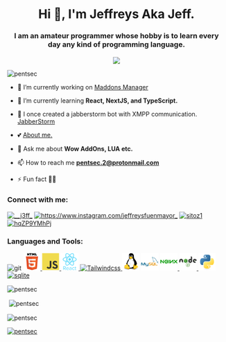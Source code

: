 <h1 align="center">Hi 👋, I'm Jeffreys Aka Jeff.</h1>
<h3 align="center">I am an amateur programmer whose hobby is to learn every day any kind of programming language.</h3>
<p align="center">
  <a href="https://discord.gg/YG8egbU5Ec" target="_blank">
    <img align="center" src="https://lanyard.cnrad.dev/api/284896471210393600" />
  </a>
</p>
<p align="left"> <img src="https://komarev.com/ghpvc/?username=pentsec&label=Profile%20views&color=0e75b6&style=flat" alt="pentsec" />

- 🔭 I’m currently working on [Maddons Manager](https://github.com/PentSec/MaddonsManager)

- 🧠 I’m currently learning **React, NextJS, and TypeScript.**

- 🤖 I once created a jabberstorm bot with XMPP communication. [JabberStorm](https://github.com/PentSec/jabberstom)

- 💕 [About me.](http://PentSec.github.io)

- 💬 Ask me about **Wow AddOns, LUA etc.**

- 📫 How to reach me **pentsec.2@protonmail.com**

- ⚡ Fun fact **🧑‍🏫**

<h3 align="left">Connect with me:</h3>
<p align="left">
<a href="https://twitter.com/__j3ff_" target="blank"><img align="center" src="https://raw.githubusercontent.com/rahuldkjain/github-profile-readme-generator/master/src/images/icons/Social/twitter.svg" alt="__j3ff_" height="30" width="40" /></a>
<a href="https://www.instagram.com/jeffreysfuenmayor_" target="blank"><img align="center" src="https://raw.githubusercontent.com/rahuldkjain/github-profile-readme-generator/master/src/images/icons/Social/instagram.svg" alt="https://www.instagram.com/jeffreysfuenmayor_" height="30" width="40" /></a>
<a href="https://www.youtube.com/@Sitoz1" target="blank"><img align="center" src="https://raw.githubusercontent.com/rahuldkjain/github-profile-readme-generator/master/src/images/icons/Social/youtube.svg" alt="sitoz1" height="30" width="40" /></a>
<a href="https://discord.gg/hqZP9YMhPj" target="blank"><img align="center" src="https://raw.githubusercontent.com/rahuldkjain/github-profile-readme-generator/master/src/images/icons/Social/discord.svg" alt="hqZP9YMhPj" height="30" width="40" /></a>
</p>

<h3 align="left">Languages and Tools:</h3>
<p align="left"> <img src="https://www.vectorlogo.zone/logos/git-scm/git-scm-icon.svg" alt="git" width="40" height="40"/> </a> <a href="https://www.w3.org/html/" target="_blank" rel="noreferrer"> <img src="https://raw.githubusercontent.com/devicons/devicon/master/icons/html5/html5-original-wordmark.svg" alt="html5" width="40" height="40"/> <a href="https://developer.mozilla.org/en-US/docs/Web/JavaScript" target="_blank" rel="noreferrer"> <img src="https://raw.githubusercontent.com/devicons/devicon/master/icons/javascript/javascript-original.svg" alt="javascript" width="40" height="40"/> </a> <a href="https://www.linux.org/" target="_blank" rel="noreferrer"></a> <a href="https://reactjs.org/" target="_blank" rel="noreferrer"> <img src="https://raw.githubusercontent.com/devicons/devicon/master/icons/react/react-original-wordmark.svg" alt="react" width="40" height="40"/> </a></a> <a href="https://tailwindcss.com/" target="_blank" rel="noreferrer"> <img src="https://pbs.twimg.com/profile_images/1730334391501488129/G0R0sjHH_400x400.jpg" alt="Tailwindcss" width="40" height="40"/> </a> <img src="https://raw.githubusercontent.com/devicons/devicon/master/icons/linux/linux-original.svg" alt="linux" width="40" height="40"/> </a>  <img src="https://raw.githubusercontent.com/devicons/devicon/master/icons/mysql/mysql-original-wordmark.svg" alt="mysql" width="40" height="40"/> </a> <a href="https://www.nginx.com" target="_blank" rel="noreferrer"> <img src="https://raw.githubusercontent.com/devicons/devicon/master/icons/nginx/nginx-original.svg" alt="nginx" width="40" height="40"/> </a> <a href="https://nodejs.org" target="_blank" rel="noreferrer"> <img src="https://raw.githubusercontent.com/devicons/devicon/master/icons/nodejs/nodejs-original-wordmark.svg" alt="nodejs" width="40" height="40"/> </a> <a href="https://www.perl.org/" target="_blank" rel="noreferrer"> </a> <a href="https://www.python.org" target="_blank" rel="noreferrer"> <img src="https://raw.githubusercontent.com/devicons/devicon/master/icons/python/python-original.svg" alt="python" width="40" height="40"/> <a href="https://www.ruby-lang.org/en/" target="_blank" rel="noreferrer"> </a> <a href="https://www.sqlite.org/" target="_blank" rel="noreferrer"> <img src="https://www.vectorlogo.zone/logos/sqlite/sqlite-icon.svg" alt="sqlite" width="40" height="40"/> </a> </p>

<p><img align="center" src="https://github-readme-stats.vercel.app/api/top-langs?username=pentsec&show_icons=true&locale=en&layout=compact" alt="pentsec" /></p>

<p>&nbsp;<img align="center" src="https://github-readme-stats.vercel.app/api?username=pentsec&show_icons=true&locale=en" alt="pentsec" /></p>

<p><img align="center" src="https://github-readme-streak-stats.herokuapp.com/?user=pentsec&" alt="pentsec" /></p>


<p align="left"> <a href="https://github.com/ryo-ma/github-profile-trophy"><img src="https://github-profile-trophy.vercel.app/?username=pentsec" alt="pentsec" /></a> </p>